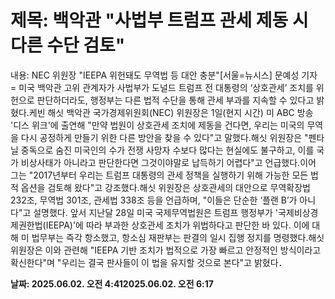 # **제목: 백악관 "사법부 트럼프 관세 제동 시 다른 수단 검토"**

  내용: NEC 위원장 "IEEPA 위헌돼도 무역법 등 대안 충분"[서울=뉴시스] 문예성 기자 = 미국 백악관 고위 관계자가 사법부가 도널드 트럼프 전 대통령의 ‘상호관세’ 조치를 위헌으로 판단하더라도, 행정부는 다른 법적 수단을 통해 관세 부과를 지속할 수 있다고 밝혔다.케빈 해싯 백악관 국가경제위원회(NEC) 위원장은 1일(현지 시간) 미 ABC 방송 '디스 위크'에 출연해 "만약 법원이 상호관세 조치에 제동을 건다면, 우리는 미국의 무역을 다시 공정하게 만들기 위한 다른 방안을 찾을 수 있다"고 말했다.해싯 위원장은 "펜타닐 중독으로 숨진 미국인의 수가 전쟁 사망자 수보다 많다는 현실에도 불구하고, 이를 국가 비상사태가 아니라고 판단한다면 그것이야말로 납득하기 어렵다"고 언급했다.이어 그는 "2017년부터 우리는 트럼프 대통령의 관세 정책을 실행하기 위해 가능한 모든 법적 옵션을 검토해 왔다"고 강조했다.해싯 위원장은 상호관세의 대안으로 무역확장법 232조, 무역법 301조, 관세법 338조 등을 언급하며, "이들은 단순한 ‘플랜 B’가 아니다"고 설명했다. 앞서 지난달 28일 미국 국제무역법원은 트럼프 행정부가 '국제비상경제권한법(IEEPA)'에 따라 부과한 상호관세 조치가 위법하다고 판단한 바 있다. 이에 대해 미 법무부는 즉각 항소했고, 항소심 재판부는 판결의 일시 집행 정지를 명령했다.해싯 위원장은 이와 관련해 "IEEPA 기반 조치가 법적으로 가장 빠르고 안정적인 방식이라고 확신한다"며 "우리는 결국 판사들이 이 법을 유지할 것으로 본다"고 밝혔다．

  **날짜: 2025.06.02. 오전 4:412025.06.02. 오전 6:17**